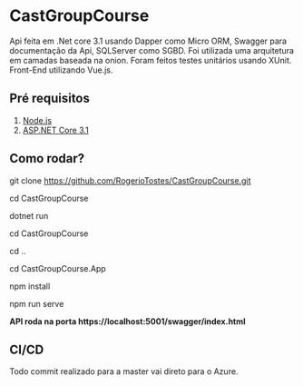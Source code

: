 # CastGroupCourse

Api feita em .Net core 3.1 usando Dapper como Micro ORM, Swagger para documentação da Api, SQLServer como SGBD.
Foi utilizada uma arquitetura em camadas baseada na onion.
Foram feitos testes unitários usando XUnit.
Front-End utilizando Vue.js.


## Pré requisitos

1. [Node.js](https://nodejs.org/en/download/)
2. [ASP.NET Core 3.1](https://dotnet.microsoft.com/download/dotnet-core/3.1)

## Como rodar?

git clone https://github.com/RogerioTostes/CastGroupCourse.git

cd CastGroupCourse

dotnet run

cd CastGroupCourse

cd ..

cd CastGroupCourse.App

npm install

npm run serve

**API roda na porta https://localhost:5001/swagger/index.html**

## CI/CD
Todo commit realizado para a master vai direto para o Azure.
